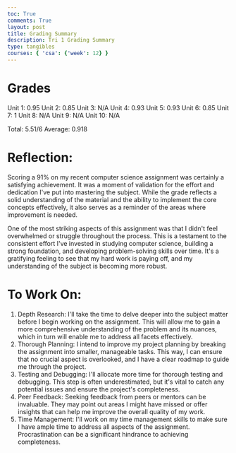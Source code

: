 ```yaml
---
toc: True
comments: True
layout: post
title: Grading Summary
description: Tri 1 Grading Summary
type: tangibles
courses: { 'csa': {'week': 12} }
---
```


# Grades
Unit 1: 0.95
Unit 2: 0.85
Unit 3: N/A
Unit 4: 0.93
Unit 5: 0.93
Unit 6: 0.85
Unit 7: 1
Unit 8: N/A
Unit 9: N/A
Unit 10: N/A

Total: 5.51/6
Average: 0.918

# Reflection: 
Scoring a 91% on my recent computer science assignment was certainly a satisfying achievement. It was a moment of validation for the effort and dedication I've put into mastering the subject. While the grade reflects a solid understanding of the material and the ability to implement the core concepts effectively, it also serves as a reminder of the areas where improvement is needed.

One of the most striking aspects of this assignment was that I didn't feel overwhelmed or struggle throughout the process. This is a testament to the consistent effort I've invested in studying computer science, building a strong foundation, and developing problem-solving skills over time. It's a gratifying feeling to see that my hard work is paying off, and my understanding of the subject is becoming more robust.

# To Work On: 
1. Depth Research: I'll take the time to delve deeper into the subject matter before I begin working on the assignment. This will allow me to gain a more comprehensive understanding of the problem and its nuances, which in turn will enable me to address all facets effectively.
2. Thorough Planning: I intend to improve my project planning by breaking the assignment into smaller, manageable tasks. This way, I can ensure that no crucial aspect is overlooked, and I have a clear roadmap to guide me through the project.
3. Testing and Debugging: I'll allocate more time for thorough testing and debugging. This step is often underestimated, but it's vital to catch any potential issues and ensure the project's completeness.
4. Peer Feedback: Seeking feedback from peers or mentors can be invaluable. They may point out areas I might have missed or offer insights that can help me improve the overall quality of my work.
5. Time Management: I'll work on my time management skills to make sure I have ample time to address all aspects of the assignment. Procrastination can be a significant hindrance to achieving completeness.